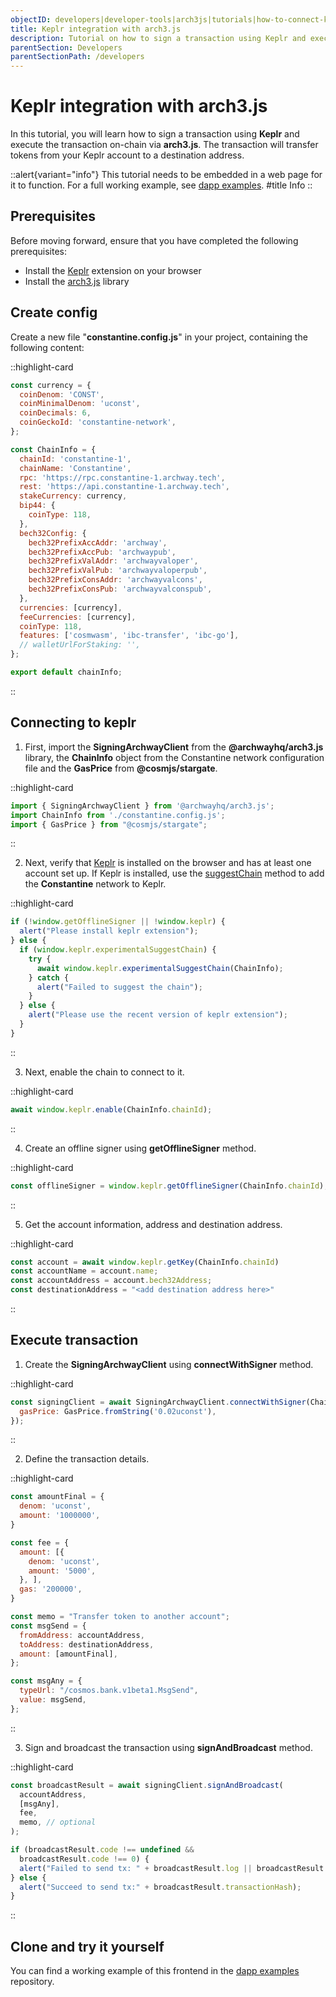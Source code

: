 ```yaml
---
objectID: developers|developer-tools|arch3js|tutorials|how-to-connect-keplr-deploy-transaction-arch3js
title: Keplr integration with arch3.js
description: Tutorial on how to sign a transaction using Keplr and execute the transaction on-chain via arch3.js
parentSection: Developers
parentSectionPath: /developers
---
```


# Keplr integration with arch3.js

In this tutorial, you will learn how to sign a transaction using **Keplr** and execute the transaction on-chain via **arch3.js**. The transaction will transfer tokens from your Keplr account to a destination address.

::alert{variant="info"}
This tutorial needs to be embedded in a web page for it to function. For a full working example, see <a href="https://github.com/archway-network/dapp-examples/tree/main/plain_javascript/keplr-example" target="_blank">dapp examples</a>.
#title
Info
::

## Prerequisites

Before moving forward, ensure that you have completed the following prerequisites:

- Install the <a href="https://www.keplr.app/download" target="_blank">Keplr</a> extension on your browser
- Install the [arch3.js](/developers/developer-tools/arch3js/introduction#installation) library

## Create config

Create a new file "**constantine.config.js**" in your project, containing the following content:

::highlight-card

```javascript
const currency = {
  coinDenom: 'CONST',
  coinMinimalDenom: 'uconst',
  coinDecimals: 6,
  coinGeckoId: 'constantine-network',
};

const ChainInfo = {
  chainId: 'constantine-1',
  chainName: 'Constantine',
  rpc: 'https://rpc.constantine-1.archway.tech',
  rest: 'https://api.constantine-1.archway.tech',
  stakeCurrency: currency,
  bip44: {
    coinType: 118,
  },
  bech32Config: {
    bech32PrefixAccAddr: 'archway',
    bech32PrefixAccPub: 'archwaypub',
    bech32PrefixValAddr: 'archwayvaloper',
    bech32PrefixValPub: 'archwayvaloperpub',
    bech32PrefixConsAddr: 'archwayvalcons',
    bech32PrefixConsPub: 'archwayvalconspub',
  },
  currencies: [currency],
  feeCurrencies: [currency],
  coinType: 118,
  features: ['cosmwasm', 'ibc-transfer', 'ibc-go'],
  // walletUrlForStaking: '',
};

export default chainInfo;
```

::

## Connecting to keplr

1. First, import the **SigningArchwayClient** from the **@archwayhq/arch3.js** library, the **ChainInfo** object from the Constantine network configuration file and the **GasPrice** from **@cosmjs/stargate**.

::highlight-card

```javascript
import { SigningArchwayClient } from '@archwayhq/arch3.js';
import ChainInfo from './constantine.config.js';
import { GasPrice } from "@cosmjs/stargate";
```

::

2. Next, verify that <a href="https://docs.keplr.app/api" target="_blank">Keplr</a> is installed on the browser and has at least one account set up. If Keplr is installed, use the <a href="https://docs.keplr.app/api/suggest-chain.html" target="_blank">suggestChain</a> method to add the **Constantine** network to Keplr.

::highlight-card

```javascript
if (!window.getOfflineSigner || !window.keplr) {
  alert("Please install keplr extension");
} else {
  if (window.keplr.experimentalSuggestChain) {
    try {
      await window.keplr.experimentalSuggestChain(ChainInfo);
    } catch {
      alert("Failed to suggest the chain");
    }
  } else {
    alert("Please use the recent version of keplr extension");
  }
}
```

::

3. Next, enable the chain to connect to it.

::highlight-card

```javascript
await window.keplr.enable(ChainInfo.chainId);
```

::

4. Create an offline signer using **getOfflineSigner** method.

::highlight-card

```javascript
const offlineSigner = window.keplr.getOfflineSigner(ChainInfo.chainId);
```

::

5. Get the account information, address and destination address.

::highlight-card

```javascript
const account = await window.keplr.getKey(ChainInfo.chainId)
const accountName = account.name;
const accountAddress = account.bech32Address;
const destinationAddress = "<add destination address here>"
```

::

## Execute transaction

1. Create the **SigningArchwayClient** using **connectWithSigner** method.

::highlight-card

```javascript
const signingClient = await SigningArchwayClient.connectWithSigner(ChainInfo.rpc, offlineSigner, {
  gasPrice: GasPrice.fromString('0.02uconst'),
});
```

::

2. Define the transaction details.

::highlight-card

```javascript
const amountFinal = {
  denom: 'uconst',
  amount: '1000000',
}

const fee = {
  amount: [{
    denom: 'uconst',
    amount: '5000',
  }, ],
  gas: '200000',
}

const memo = "Transfer token to another account";
const msgSend = {
  fromAddress: accountAddress,
  toAddress: destinationAddress,
  amount: [amountFinal],
};

const msgAny = {
  typeUrl: "/cosmos.bank.v1beta1.MsgSend",
  value: msgSend,
};
```

::

3. Sign and broadcast the transaction using **signAndBroadcast** method.

::highlight-card

```javascript
const broadcastResult = await signingClient.signAndBroadcast(
  accountAddress,
  [msgAny],
  fee,
  memo, // optional
);

if (broadcastResult.code !== undefined &&
  broadcastResult.code !== 0) {
  alert("Failed to send tx: " + broadcastResult.log || broadcastResult.rawLog);
} else {
  alert("Succeed to send tx:" + broadcastResult.transactionHash);
}
```
::

## Clone and try it yourself

You can find a working example of this frontend in the <a href="https://github.com/archway-network/dapp-examples/tree/main/plain_javascript/keplr-example" target="_blank">dapp examples</a> repository.
